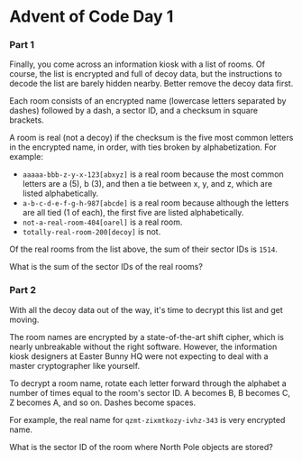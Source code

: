 # Advent of Code Day 1

### Part 1

Finally, you come across an information kiosk with a list of rooms. Of course, 
the list is encrypted and full of decoy data, but the instructions to decode 
the list are barely hidden nearby. Better remove the decoy data first.

Each room consists of an encrypted name (lowercase letters separated by dashes) 
followed by a dash, a sector ID, and a checksum in square brackets.

A room is real (not a decoy) if the checksum is the five most common letters in 
the encrypted name, in order, with ties broken by alphabetization. For example:

* `aaaaa-bbb-z-y-x-123[abxyz]` is a real room because the most common letters are 
  a (5), b (3), and then a tie between x, y, and z, which are listed alphabetically.
* `a-b-c-d-e-f-g-h-987[abcde]` is a real room because although the letters are 
  all tied (1 of each), the first five are listed alphabetically.
* `not-a-real-room-404[oarel]` is a real room.
* `totally-real-room-200[decoy]` is not.

Of the real rooms from the list above, the sum of their sector IDs is `1514`.

What is the sum of the sector IDs of the real rooms?

### Part 2

With all the decoy data out of the way, it's time to decrypt this list and get 
moving.

The room names are encrypted by a state-of-the-art shift cipher, which is nearly 
unbreakable without the right software. However, the information kiosk designers 
at Easter Bunny HQ were not expecting to deal with a master cryptographer like 
yourself.

To decrypt a room name, rotate each letter forward through the alphabet a number 
of times equal to the room's sector ID. A becomes B, B becomes C, Z becomes A, 
and so on. Dashes become spaces.

For example, the real name for `qzmt-zixmtkozy-ivhz-343` is very encrypted name.

What is the sector ID of the room where North Pole objects are stored?
